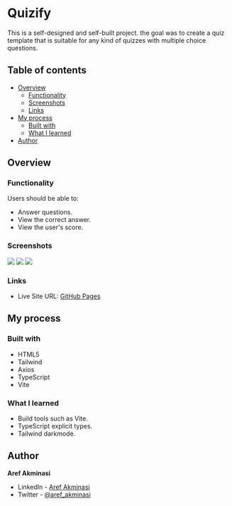 # Quizify

This is a self-designed and self-built project. the goal was to create a quiz template that is suitable for any kind of quizzes with multiple choice questions.

## Table of contents

- [Overview](#overview)
  - [Functionality](#functionality)
  - [Screenshots](#screenshots)
  - [Links](#links)
- [My process](#my-process)
  - [Built with](#built-with)
  - [What I learned](#what-i-learned)
- [Author](#author)

## Overview

### Functionality

Users should be able to:

- Answer questions.
- View the correct answer.
- View the user's score.

### Screenshots

![](/screenshots/screenshot1.jpg)
![](/screenshots/screenshot2.jpg)
![](/screenshots/screenshot3.jpg)

### Links

- Live Site URL: [GitHub Pages](https://aref-akminasi.github.io/quizify/)

## My process

### Built with

- HTML5
- Tailwind
- Axios
- TypeScript
- Vite

### What I learned

- Build tools such as Vite.
- TypeScript explicit types.
- Tailwind darkmode.

## Author

**Aref Akminasi**

- LinkedIn - [Aref Akminasi](https://www.linkedin.com/in/aref-akminasi-91412b207/)
- Twitter - [@aref_akminasi](https://twitter.com/aref_akminasi)
